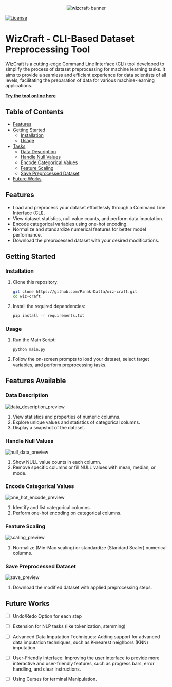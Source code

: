 <p align="center">
  <img src="https://svgshare.com/i/wCo.svg" alt="wizcraft-banner" />
</p>

[![License](https://img.shields.io/badge/license-MIT-blue.svg)](https://opensource.org/licenses/MIT)

# WizCraft - CLI-Based Dataset Preprocessing Tool

WizCraft is a cutting-edge Command Line Interface (CLI) tool developed to simplify the process of dataset preprocessing for machine learning tasks. It aims to provide a seamless and efficient experience for data scientists of all levels, facilitating the preparation of data for various machine-learning applications.

**[Try the tool online here](https://replit.com/@PinakDatta/DataWiz)**

## Table of Contents

- [Features](#features)
- [Getting Started](#getting-started)
  - [Installation](#installation)
  - [Usage](#usage)
- [Tasks](#tasks)
  - [Data Description](#data-description)
  - [Handle Null Values](#handle-null-values)
  - [Encode Categorical Values](#encode-categorical-values)
  - [Feature Scaling](#feature-scaling)
  - [Save Preprocessed Dataset](#save-preprocessed-dataset)
- [Future Works](#future-works)
  


## Features

- Load and preprocess your dataset effortlessly through a Command Line Interface (CLI).
- View dataset statistics, null value counts, and perform data imputation.
- Encode categorical variables using one-hot encoding.
- Normalize and standardize numerical features for better model performance.
- Download the preprocessed dataset with your desired modifications.

## Getting Started

### Installation

1. Clone this repository:

   ```bash
   git clone https://github.com/Pinak-Datta/wiz-craft.git
   cd wiz-craft
2. Install the required dependencies:

   ```bash
   pip install -r requirements.txt

### Usage

1. Run the Main Script:
   ```bash
   python main.py
2. Follow the on-screen prompts to load your dataset, select target variables, and perform preprocessing tasks.

## Features Available

### Data Description

<p>
  <img src="https://i.imgur.com/5sPHIaR.png" alt="data_description_preview" />
</p>

1. View statistics and properties of numeric columns.
2. Explore unique values and statistics of categorical columns.
3. Display a snapshot of the dataset.

### Handle Null Values

<p>
  <img src="https://i.imgur.com/mQVG1zu.png" alt="null_data_preview" />
</p>

1. Show NULL value counts in each column.
2. Remove specific columns or fill NULL values with mean, median, or mode.

### Encode Categorical Values

<p>
  <img src="https://i.imgur.com/cgE9YU8.png" alt="one_hot_encode_preview" />
</p>

1. Identify and list categorical columns.
2. Perform one-hot encoding on categorical columns.

### Feature Scaling

<p>
  <img src="https://i.imgur.com/75JGb5X.png" alt="scaling_preview" />
</p>

1. Normalize (Min-Max scaling) or standardize (Standard Scaler) numerical columns.

### Save Preprocessed Dataset

<p>
  <img src="https://i.imgur.com/1v0Ra3s.png" alt="save_preview" />
</p>

1. Download the modified dataset with applied preprocessing steps.

## Future Works

- [ ] Undo/Redo Option for each step

- [ ] Extension for NLP tasks (like tokenization, stemming)

- [ ] Advanced Data Imputation Techniques: Adding support for advanced data imputation techniques, such as K-nearest neighbors (KNN) imputation.

- [ ] User-Friendly Interface: Improving the user interface to provide more interactive and user-friendly features, such as progress bars, error handling, and clear instructions.

- [ ] Using Curses for terminal Manipulation.
